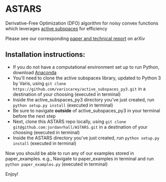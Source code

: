 # ASTARS

Derivative-Free Optimization (DFO) algorithm for noisy convex functions which leverages [active subspaces](https://github.com/paulcon/active_subspaces) for efficiency

Please see our corresponding [paper and technical report](https://arxiv.org/abs/2101.07444) on arXiv

## Installation instructions:

* If you do not have a computational environment set up to run Python, download [Anaconda](https://www.anaconda.com/products/individual)
* You'll need to clone the active subspaces library, updated to Python 3 by Varis, using `git clone https://github.com/variscarey/active_subspaces_py3.git` in a destination of your choosing (executed in terminal)
* Inside the active_subspaces_py3 directory you've just created, run `python setup.py install` (executed in terminal)
* Be sure to navigate __outside__ of active_subspaces_py3 in your terminal before the next step
* Next, clone this ASTARS repo locally, using `git clone git@github.com:jordanrhall/ASTARS.git` in a destination of your choosing (executed in terminal)
* Inside the ASTARS directory you've just created, run `python setup.py install` (executed in terminal)

Now you should be able to run any of our examples stored in paper_examples. 
e.g., Navigate to paper_examples in terminal and run `python paper_examples.py` (executed in terminal)

Enjoy!
